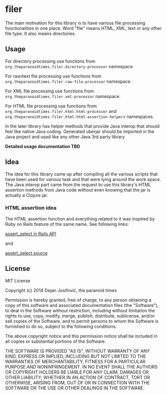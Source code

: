 # filer

The main motivation for this library is to have various file processing functionalities
in one place. Word "file" means HTML, XML, text or any other file type. It also means
directories.

## Usage

For directory processing use functions from
`org.theparanoidtimes.filer.directory-processor` namespace.

For raw/text file processing use functions from
`org.theparanoidtimes.filer.raw-file-processor` namespace.

For XML file processing use functions from
`org.theparanoidtimes.filer.xml-processor` namespace.

For HTML file processing use functions from
`org.theparanoidtimes.filer.html.html-processor` and
`org.theparanoidtimes.filer.html.html-assertion-helpers`
namespaces.

In the later library has helper methods that provide Java interop that should feel
like native Java coding. Generated uberjar should be imported in the Java project and
used like any other Java 3rd party library

**Detailed usage documentation TBD**

## Idea

The idea for this library came up after compiling all the various scripts
that have been used for various task and that were lying around the work space. The Java
interop part came from the request to use this library's HTML assertion methods from
Java code without even knowing that the jar is actually a Clojure jar.

### HTML assertion idea

The HTML assertion function and everything related to it was inspired by
Ruby on Rails feature of the same name. See following links:

[assert_select in Rails API](http://apidock.com/rails/ActionDispatch/Assertions/SelectorAssertions/assert_select)

and

[assert_select source](https://github.com/rails/rails-dom-testing/blob/0500ae5593a0fa79bb8052ae1c4474960a81440c/lib/rails/dom/testing/assertions/selector_assertions.rb)

## License

MIT License

Copyright (c) 2014 Dejan Josifović, the paranoid times

Permission is hereby granted, free of charge, to any person obtaining a copy
of this software and associated documentation files (the "Software"), to deal
in the Software without restriction, including without limitation the rights
to use, copy, modify, merge, publish, distribute, sublicense, and/or sell
copies of the Software, and to permit persons to whom the Software is
furnished to do so, subject to the following conditions:

The above copyright notice and this permission notice shall be included in all
copies or substantial portions of the Software.

THE SOFTWARE IS PROVIDED "AS IS", WITHOUT WARRANTY OF ANY KIND, EXPRESS OR
IMPLIED, INCLUDING BUT NOT LIMITED TO THE WARRANTIES OF MERCHANTABILITY,
FITNESS FOR A PARTICULAR PURPOSE AND NONINFRINGEMENT. IN NO EVENT SHALL THE
AUTHORS OR COPYRIGHT HOLDERS BE LIABLE FOR ANY CLAIM, DAMAGES OR OTHER
LIABILITY, WHETHER IN AN ACTION OF CONTRACT, TORT OR OTHERWISE, ARISING FROM,
OUT OF OR IN CONNECTION WITH THE SOFTWARE OR THE USE OR OTHER DEALINGS IN THE
SOFTWARE.

